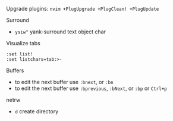 Upgrade plugins: `nvim +PlugUpgrade +PlugClean! +PlugUpdate`

Surround

- `ysiw"` yank-surround text object char

Visualize tabs

```
:set list!
:set listchars=tab:>-
```

Buffers

* to edit the next buffer use `:bnext`, or `:bn`
* to edit the next buffer use `:bprevious`, `:bNext`, or `:bp` or `Ctrl+p`

netrw

- `d` create directory

